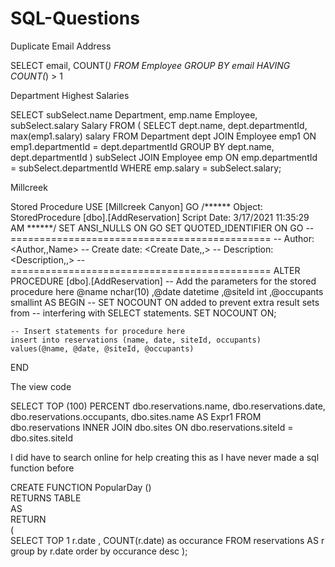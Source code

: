 # SQL-Questions

Duplicate Email Address

SELECT email, COUNT(*)
FROM Employee
GROUP BY email
HAVING COUNT(*) > 1



Department Highest Salaries

SELECT subSelect.name Department, emp.name Employee, subSelect.salary Salary 
FROM ( SELECT dept.name, dept.departmentId, max(emp1.salary) salary 
       FROM Department dept 
       JOIN Employee emp1 ON emp1.departmentId = dept.departmentId 
       GROUP BY dept.name, dept.departmentId ) subSelect 
JOIN Employee emp ON emp.departmentId = subSelect.departmentId 
WHERE emp.salary = subSelect.salary;




Millcreek

Stored Procedure
USE [Millcreek Canyon]
GO
/****** Object:  StoredProcedure [dbo].[AddReservation]    Script Date: 3/17/2021 11:35:29 AM ******/
SET ANSI_NULLS ON
GO
SET QUOTED_IDENTIFIER ON
GO
-- =============================================
-- Author:		<Author,,Name>
-- Create date: <Create Date,,>
-- Description:	<Description,,>
-- =============================================
ALTER PROCEDURE [dbo].[AddReservation]
	-- Add the parameters for the stored procedure here
	@name	nchar(10)
	,@date	datetime
	,@siteId	int
	,@occupants	smallint
AS
BEGIN
	-- SET NOCOUNT ON added to prevent extra result sets from
	-- interfering with SELECT statements.
	SET NOCOUNT ON;

    -- Insert statements for procedure here
	insert into reservations (name, date, siteId, occupants)
	values(@name, @date, @siteId, @occupants)

END



The view code

SELECT        TOP (100) PERCENT dbo.reservations.name, dbo.reservations.date, dbo.reservations.occupants, dbo.sites.name AS Expr1
FROM            dbo.reservations INNER JOIN
                         dbo.sites ON dbo.reservations.siteId = dbo.sites.siteId


I did have to search online for help creating this as I have never made a sql function before

CREATE FUNCTION PopularDay ()  
RETURNS TABLE  
AS  
RETURN   
(  
    SELECT TOP 1 r.date
		, COUNT(r.date) as occurance
    FROM reservations AS r   
    group by r.date
	order by occurance desc
);  
